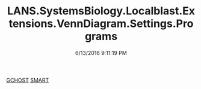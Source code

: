 ﻿---
title: LANS.SystemsBiology.Localblast.Extensions.VennDiagram.Settings.Programs
date: 6/13/2016 9:11:19 PM
---

[GCHOST](T-LANS.SystemsBiology.Localblast.Extensions.VennDiagram.Settings.Programs.GCHOST.html)
[SMART](T-LANS.SystemsBiology.Localblast.Extensions.VennDiagram.Settings.Programs.SMART.html)
